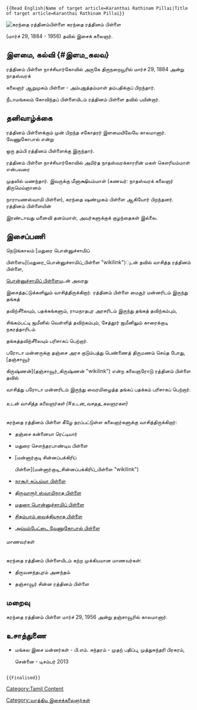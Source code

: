 ```{=mediawiki}
{{Read English|Name of target article=Karanthai Rathinam Pillai|Title of target article=Karanthai Rathinam Pillai}}
```
![கரந்தை ரத்தினம்பிள்ளை](கரந்தை1.png "கரந்தை ரத்தினம்பிள்ளை") கரந்தை ரத்தினம் பிள்ளை
(மார்ச் 29, 1884 - 1956) தவில் இசைக் கலைஞர்.

## இளமை, கல்வி {#இளம_கலவ}

ரத்தினம் பிள்ளை நாச்சியார்கோவில் அருகே திருநறையூரில் மார்ச் 29, 1884 அன்று நாதஸ்வரக்
கலைஞர் ஆறுமுகம் பிள்ளை - அம்புஜத்தம்மாள் தம்பதிக்குப் பிறந்தார்.

நீடாமங்கலம் கோவிந்தப் பிள்ளையிடம் ரத்தினம் பிள்ளை தவில் பயின்றார்.

## தனிவாழ்க்கை

ரத்தினம் பிள்ளைக்கும் முன் பிறந்த சகோதரர் இளமையிலேயே காலமானார். வேணுகோபால் என்று
ஒரு தம்பி ரத்தினம் பிள்ளைக்கு இருந்தார்.

ரத்தினம் பிள்ளை நாச்சியார்கோவில் அமிர்த நாதஸ்வரக்காரரின் மகள் கௌரியம்மாள் என்பவரை
முதலில் மணந்தார். இவருக்கு மீனாக்ஷியம்மாள் (கணவர்: நாதஸ்வரக் கலைஞர் திருமெய்ஞானம்
நாராயணஸ்வாமி பிள்ளை), கரந்தை ஷண்முகம் பிள்ளை ஆகியோர் பிறந்தனர். ரத்தினம் பிள்ளையின்
இரண்டாவது மனைவி தனம்மாள், அவர்களுக்குக் குழந்தைகள் இல்லை.

## இசைப்பணி

நெடுங்காலம் [மதுரை பொன்னுச்சாமிப்
பிள்ளைய](மதுரை_பொன்னுச்சாமிப்_பிள்ளை "wikilink")ுடன் தவில் வாசித்த ரத்தினம் பிள்ளை,
[பொன்னுச்சாமிப் பிள்ளைய](மதுரை_பொன்னுச்சாமிப்_பிள்ளை "wikilink")ுடன் அவரது
இசைத்தட்டுக்களிலும் வாசித்திருக்கிறார். ரத்தினம் பிள்ளை மைசூர் மன்னரிடம் இருந்து தங்கத்
தவிற்சீலையும், பதக்கங்களும், ராமநாதபுர அரசரிடம் இருந்து தங்கத் தவிற்கம்பும்,
சிங்கம்பட்டி ஜமீனில் வெள்ளித் தவிற்கம்பும், சேத்தூர் ஜமீனிலும் காரைக்குடி நகரத்தாரிடம்
தங்கத்தவிற்சீலையும் பரிசாகப் பெற்றார்.

பரோடா மன்னருக்கு தஞ்சை அரச குடும்பத்து பெண்ணைத் திருமணம் செய்த போது, [தஞ்சாவூர்
கிருஷ்ணன்](தஞ்சாவூர்_கிருஷ்ணன் "wikilink") என்ற கலைஞரோடு ரத்தினம் பிள்ளை தவில்
வாசித்து பரோடா மன்னரிடம் இருந்து வைரமிழைத்த தங்கப் பதக்கம் பரிசாகப் பெற்றார்.

###### உடன் வாசித்த கலைஞர்கள் {#உடன_வசதத_கலஞரகள}

கரந்தை ரத்தினம் பிள்ளை கீழே தரப்பட்டுள்ள கலைஞர்களுக்கு வாசித்திருக்கிறார்:

-   தஞ்சை கன்னையா ரெட்டியார்
-   மதுரை சௌந்தரபாண்டிய பிள்ளை
-   [மன்னார்குடி சின்னப்பக்கிரிப்
    பிள்ளை](மன்னார்குடி_சின்னப்பக்கிரிப்_பிள்ளை "wikilink")
-   [நாகூர் சுப்பய்யா பிள்ளை](நாகூர்_சுப்பய்யா_பிள்ளை "wikilink")
-   [திருவாரூர் ஸ்வாமிநாத பிள்ளை](திருவாரூர்_ஸ்வாமிநாத_பிள்ளை "wikilink")
-   [மதுரை பொன்னுச்சாமிப் பிள்ளை](மதுரை_பொன்னுச்சாமிப்_பிள்ளை "wikilink")
-   [சிதம்பரம் வைத்தியநாத பிள்ளை](சிதம்பரம்_வைத்தியநாத_பிள்ளை "wikilink")
-   [அய்யம்பேட்டை வேணுகோபால் பிள்ளை](அய்யம்பேட்டை_வேணுகோபால்_பிள்ளை "wikilink")

###### மாணவர்கள்

கரந்தை ரத்தினம் பிள்ளையிடம் கற்ற முக்கியமான மாணவர்கள்:

-   திருவனந்தபுரம் அனந்தம்
-   தஞ்சாவூர் சின்ன ரத்தினம் பிள்ளை

## மறைவு

கரந்தை ரத்தினம் பிள்ளை மார்ச் 29, 1956 அன்று தஞ்சாவூரில் காலமானார்.

## உசாத்துணை

-   மங்கல இசை மன்னர்கள் - பி.எம். சுந்தரம் - முதற் பதிப்பு, முத்துசுந்தரி பிரசுரம்,
    சென்னை - டிசம்பர் 2013

```{=mediawiki}
{{Finalised}}
```
[Category:Tamil Content](Category:Tamil_Content "wikilink")
[Category:வாத்திய இசைக்கலைஞர்கள்](Category:வாத்திய_இசைக்கலைஞர்கள் "wikilink")
